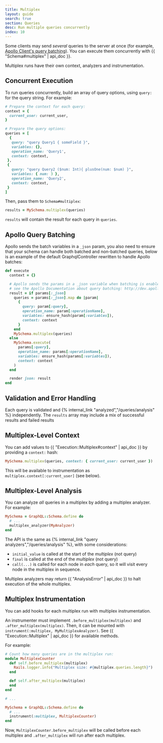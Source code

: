 ```yaml
---
title: Multiplex
layout: guide
search: true
section: Queries
desc: Run multiple queries concurrently
index: 10
---
```


Some clients may send _several_ queries to the server at once (for example, [Apollo Client's query batching](http://dev.apollodata.com/core/network.html#query-batching)). You can execute them concurrently with {{ "Schema#multiplex" | api_doc }}.

Multiplex runs have their own context, analyzers and instrumentation.

## Concurrent Execution

To run queries concurrently, build an array of query options, using `query:` for the query string. For example:

```ruby
# Prepare the context for each query:
context = {
  current_user: current_user,
}

# Prepare the query options:
queries = [
  {
   query: "query Query1 { someField }",
   variables: {},
   operation_name: 'Query1',
   context: context,
 },
 {
   query: "query Query2 ($num: Int){ plusOne(num: $num) }",
   variables: { num: 3 },
   operation_name: 'Query2',
   context: context,
 }
]
```

Then, pass them to `Schema#multiplex`:

```ruby
results = MySchema.multiplex(queries)
```

`results` will contain the result for each query in `queries`.

## Apollo Query Batching

Apollo sends the batch variables in a `_json` param, you also need to ensure that your schema can handle both batched and non-batched queries, below is an example of the default GraphqlController rewritten to handle Apollo batches:

```ruby
def execute
  context = {}

  # Apollo sends the params in a _json variable when batching is enabled
  # see the Apollo Documentation about query batching: http://dev.apollodata.com/core/network.html#query-batching
  result = if params[:_json]
    queries = params[:_json].map do |param|
      {
        query: param[:query],
        operation_name: param[:operationName],
        variables: ensure_hash(param[:variables]),
        context: context
      }
    end
    MySchema.multiplex(queries)
  else
    MySchema.execute(
      params[:query],
      operation_name: params[:operationName],
      variables: ensure_hash(params[:variables]),
      context: context
    )
  end

  render json: result
end
```

## Validation and Error Handling

Each query is validated and {% internal_link "analyzed","/queries/analysis" %} independently. The `results` array may include a mix of successful results and failed results

## Multiplex-Level Context

You can add values to {{ "Execution::Multiplex#context" | api_doc }} by providing a `context:` hash:

```ruby
MySchema.multiplex(queries, context: { current_user: current_user })
```

This will be available to instrumentation as `multiplex.context[:current_user]` (see below).

## Multiplex-Level Analysis

You can analyze _all_ queries in a multiplex by adding a multiplex analyzer. For example:

```ruby
MySchema = GraphQL::Schema.define do
  # ...
  multiplex_analyzer(MyAnalyzer)
end
```

The API is the same as {% internal_link "query analyzers","/queries/analysis" %}, with some considerations:

- `initial_value` is called at the start of the _multiplex_ (not query)
- `final` is called at the end of the _multiplex_ (not query)
- `call(...)` is called for each node in _each_ query, so it will visit every node in the multiplex in sequence.

Multiplex analyzers may return {{ "AnalysisError" | api_doc }} to halt execution of the whole multiplex.

## Multiplex Instrumentation

You can add hooks for each multiplex run with multiplex instrumentation.

An instrumenter must implement `.before_multiplex(multiplex)` and `.after_multiplex(multiplex)`. Then, it can be mounted with `instrument(:multiplex, MyMultiplexAnalyzer)`. See {{ "Execution::Multiplex" | api_doc }} for available methods.

For example:

```ruby
# Count how many queries are in the multiplex run:
module MultiplexCounter
  def self.before_multiplex(multiplex)
    Rails.logger.info("Multiplex size: #{multiplex.queries.length}")
  end

  def self.after_multiplex(multiplex)
  end
end

# ...

MySchema = GraphQL::Schema.define do
  # ...
  instrument(:multiplex, MultiplexCounter)
end
```

Now, `MultiplexCounter.before_multiplex` will be called before each multiplex and `.after_multiplex` will run after each multiplex.
